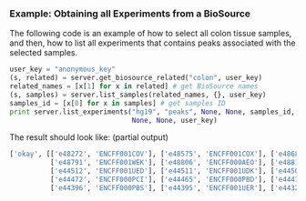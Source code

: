 ### Example: Obtaining all Experiments from a BioSource

The following code is an example of how to select all colon tissue samples, and then, how to list all experiments that contains peaks associated with the selected samples.

```python
user_key = "anonymous_key"
(s, related) = server.get_biosource_related("colon", user_key)
related_names = [x[1] for x in related] # get BioSource names
(s, samples) = server.list_samples(related_names, {}, user_key)
samples_id = [x[0] for x in samples] # get samples ID
print server.list_experiments("hg19", "peaks", None, None, samples_id,
                              None, None, user_key)
```

The result should look like: (partial output)

```python
['okay', [['e48272', 'ENCFF001COV'], ['e48575', 'ENCFF001COX'], ['e48680', 'ENCFF001WEM'],
          ['e48791', 'ENCFF001WEK'], ['e48806', 'ENCFF000AEO'], ['e48811', 'ENCFF001SQC'],
          ['e44512', 'ENCFF001UED'], ['e44511', 'ENCFF001UDK'], ['e44509', 'ENCFF000OYA'],
          ['e44472', 'ENCFF000PCI'], ['e44465', 'ENCFF000PBD'], ['e44410', 'ENCFF001UEL'],
          ['e44396', 'ENCFF000PBS'], ['e44395', 'ENCFF001UER'], ['e44324', 'ENCFF000OZW']]]
```

